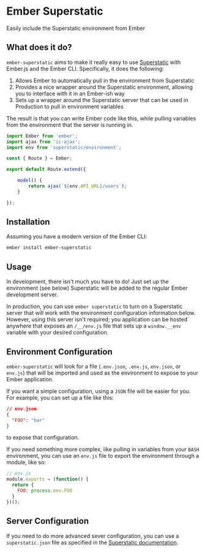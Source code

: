 # Ember Superstatic

Easily include the Superstatic environment from Ember

## What does it do?

`ember-superstatic` aims to make it really easy to use [Superstatic][superstatic-github] with Ember.js and the Ember CLI.  Specifically, it does the following:

1. Allows Ember to automatically pull in the environment from Superstatic
2. Provides a nice wrapper around the Superstatic environment, allowing you to interface with it in an Ember-ish way
3. Sets up a wrapper around the Superstatic server that can be used in Production to pull in environment variables

The result is that you can write Ember code like this, while pulling variables from the environment that the server is running in.

```javascript
import Ember from 'ember';
import ajax from 'ic-ajax';
import env from 'superstatic/environment';

const { Route } = Ember;

export default Route.extend({

    model() {
        return ajax(`${env.API_URL}/users`);
    }

});
```

## Installation

Assuming you have a modern version of the Ember CLI:

```bash
ember install ember-superstatic
```

## Usage

In development, there isn't much you have to do! Just set up the environment (see below) Superstatic will be added to the regular Ember development server.

In production, you can use `ember superstatic` to turn on a Superstatic server that will work with the environment configuration information below.  However, using this server isn't required; you application can be hosted anywhere that exposes an `/__/env.js` file that sets up a `window.__env` variable with your desired configuration.


## Environment Configuration

`ember-superstatic` will look for a file (`.env.json`, `.env.js`, `env.json`, or `env.js`) that will be imported and used as the environment to expose to your Ember application.

If you want a simple configuration, using a `JSON` file will be easier for you.  For example, you can set up a file like this:

```json
// env.json
{
  "FOO": "bar"
}
```

to expose that configuration.

If you need something more complex, like pulling in variables from your `BASH` environment, you can use an `env.js` file to export the environment through a module, like so:

```javascript
// env.js
module.exports = (function() {
  return {
    FOO: process.env.FOO
  }
})();
```

## Server Configuration

If you need to do more advanced sever configuration, you can use a `superstatic.json` file as specified in the [Superstatic documentation][superstatic-config-docs].


[superstatic-github]: https://github.com/firebase/superstatic
[superstatic-config-docs]: http://superstatic.org/#configuration
